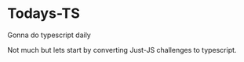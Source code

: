 # Todays-TS

Gonna do typescript daily

Not much but lets start by converting Just-JS challenges to typescript.
